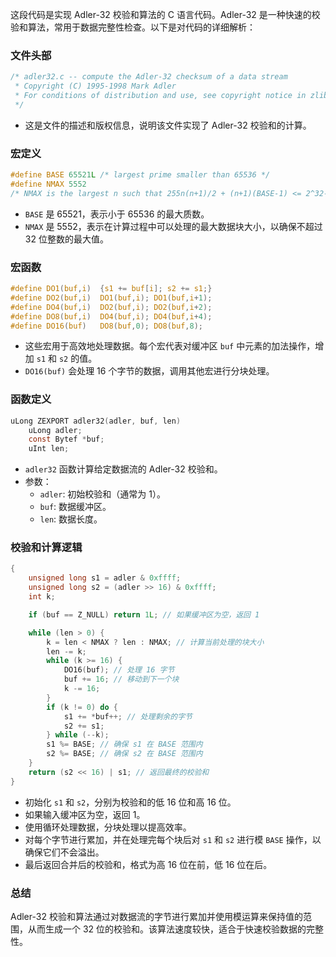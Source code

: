 这段代码是实现 Adler-32 校验和算法的 C 语言代码。Adler-32 是一种快速的校验和算法，常用于数据完整性检查。以下是对代码的详细解析：

### 文件头部
```c
/* adler32.c -- compute the Adler-32 checksum of a data stream
 * Copyright (C) 1995-1998 Mark Adler
 * For conditions of distribution and use, see copyright notice in zlib.h 
 */
```
- 这是文件的描述和版权信息，说明该文件实现了 Adler-32 校验和的计算。

### 宏定义
```c
#define BASE 65521L /* largest prime smaller than 65536 */
#define NMAX 5552
/* NMAX is the largest n such that 255n(n+1)/2 + (n+1)(BASE-1) <= 2^32-1 */
```
- `BASE` 是 65521，表示小于 65536 的最大质数。
- `NMAX` 是 5552，表示在计算过程中可以处理的最大数据块大小，以确保不超过 32 位整数的最大值。

### 宏函数
```c
#define DO1(buf,i)  {s1 += buf[i]; s2 += s1;}
#define DO2(buf,i)  DO1(buf,i); DO1(buf,i+1);
#define DO4(buf,i)  DO2(buf,i); DO2(buf,i+2);
#define DO8(buf,i)  DO4(buf,i); DO4(buf,i+4);
#define DO16(buf)   DO8(buf,0); DO8(buf,8);
```
- 这些宏用于高效地处理数据。每个宏代表对缓冲区 `buf` 中元素的加法操作，增加 `s1` 和 `s2` 的值。
- `DO16(buf)` 会处理 16 个字节的数据，调用其他宏进行分块处理。

### 函数定义
```c
uLong ZEXPORT adler32(adler, buf, len)
    uLong adler;
    const Bytef *buf;
    uInt len;
```
- `adler32` 函数计算给定数据流的 Adler-32 校验和。
- 参数：
  - `adler`: 初始校验和（通常为 1）。
  - `buf`: 数据缓冲区。
  - `len`: 数据长度。

### 校验和计算逻辑
```c
{
    unsigned long s1 = adler & 0xffff;
    unsigned long s2 = (adler >> 16) & 0xffff;
    int k;

    if (buf == Z_NULL) return 1L; // 如果缓冲区为空，返回 1

    while (len > 0) {
        k = len < NMAX ? len : NMAX; // 计算当前处理的块大小
        len -= k;
        while (k >= 16) {
            DO16(buf); // 处理 16 字节
            buf += 16; // 移动到下一个块
            k -= 16;
        }
        if (k != 0) do {
            s1 += *buf++; // 处理剩余的字节
            s2 += s1;
        } while (--k);
        s1 %= BASE; // 确保 s1 在 BASE 范围内
        s2 %= BASE; // 确保 s2 在 BASE 范围内
    }
    return (s2 << 16) | s1; // 返回最终的校验和
}
```
- 初始化 `s1` 和 `s2`，分别为校验和的低 16 位和高 16 位。
- 如果输入缓冲区为空，返回 1。
- 使用循环处理数据，分块处理以提高效率。
- 对每个字节进行累加，并在处理完每个块后对 `s1` 和 `s2` 进行模 `BASE` 操作，以确保它们不会溢出。
- 最后返回合并后的校验和，格式为高 16 位在前，低 16 位在后。

### 总结
Adler-32 校验和算法通过对数据流的字节进行累加并使用模运算来保持值的范围，从而生成一个 32 位的校验和。该算法速度较快，适合于快速校验数据的完整性。